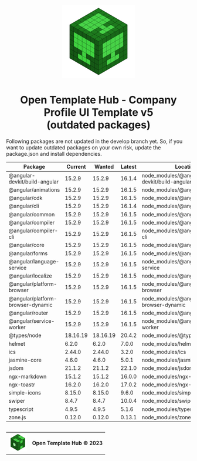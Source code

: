 <p align="center">
  <a href="https://opentemplatehub.com">
    <img src="https://raw.githubusercontent.com/open-template-hub/open-template-hub.github.io/master/assets/logo/ui/web-ui-logo.png" alt="Logo" width=200>
  </a>
</p>


<h1 align="center">
Open Template Hub - Company Profile UI Template v5
  <br/>
(outdated packages)
</h1>

Following packages are not updated in the develop branch yet. So, if you want to update outdated packages on your own risk, update the package.json and install dependencies.

| Package | Current | Wanted | Latest | Location |
| --- | --- | --- | --- | --- |
| @angular-devkit/build-angular | 15.2.9 | 15.2.9 | 16.1.4 | node_modules/@angular-devkit/build-angular |
| @angular/animations | 15.2.9 | 15.2.9 | 16.1.5 | node_modules/@angular/animations |
| @angular/cdk | 15.2.9 | 15.2.9 | 16.1.5 | node_modules/@angular/cdk |
| @angular/cli | 15.2.9 | 15.2.9 | 16.1.4 | node_modules/@angular/cli |
| @angular/common | 15.2.9 | 15.2.9 | 16.1.5 | node_modules/@angular/common |
| @angular/compiler | 15.2.9 | 15.2.9 | 16.1.5 | node_modules/@angular/compiler |
| @angular/compiler-cli | 15.2.9 | 15.2.9 | 16.1.5 | node_modules/@angular/compiler-cli |
| @angular/core | 15.2.9 | 15.2.9 | 16.1.5 | node_modules/@angular/core |
| @angular/forms | 15.2.9 | 15.2.9 | 16.1.5 | node_modules/@angular/forms |
| @angular/language-service | 15.2.9 | 15.2.9 | 16.1.5 | node_modules/@angular/language-service |
| @angular/localize | 15.2.9 | 15.2.9 | 16.1.5 | node_modules/@angular/localize |
| @angular/platform-browser | 15.2.9 | 15.2.9 | 16.1.5 | node_modules/@angular/platform-browser |
| @angular/platform-browser-dynamic | 15.2.9 | 15.2.9 | 16.1.5 | node_modules/@angular/platform-browser-dynamic |
| @angular/router | 15.2.9 | 15.2.9 | 16.1.5 | node_modules/@angular/router |
| @angular/service-worker | 15.2.9 | 15.2.9 | 16.1.5 | node_modules/@angular/service-worker |
| @types/node | 18.16.19 | 18.16.19 | 20.4.2 | node_modules/@types/node |
| helmet | 6.2.0 | 6.2.0 | 7.0.0 | node_modules/helmet |
| ics | 2.44.0 | 2.44.0 | 3.2.0 | node_modules/ics |
| jasmine-core | 4.6.0 | 4.6.0 | 5.0.1 | node_modules/jasmine-core |
| jsdom | 21.1.2 | 21.1.2 | 22.1.0 | node_modules/jsdom |
| ngx-markdown | 15.1.2 | 15.1.2 | 16.0.0 | node_modules/ngx-markdown |
| ngx-toastr | 16.2.0 | 16.2.0 | 17.0.2 | node_modules/ngx-toastr |
| simple-icons | 8.15.0 | 8.15.0 | 9.6.0 | node_modules/simple-icons |
| swiper | 8.4.7 | 8.4.7 | 10.0.4 | node_modules/swiper |
| typescript | 4.9.5 | 4.9.5 | 5.1.6 | node_modules/typescript |
| zone.js | 0.12.0 | 0.12.0 | 0.13.1 | node_modules/zone.js |

<table align="right"><tr><td><a href="https://opentemplatehub.com"><img src="https://raw.githubusercontent.com/open-template-hub/open-template-hub.github.io/master/assets/logo/brand-logo.png" width="50px" alt="oth"/></a></td><td><b>Open Template Hub © 2023</b></td></tr></table>

